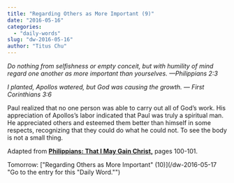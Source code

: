 ```yaml
---
title: "Regarding Others as More Important (9)"
date: "2016-05-16"
categories: 
  - "daily-words"
slug: "dw-2016-05-16"
author: "Titus Chu"
---
```


_Do nothing from selfishness or empty conceit, but with humility of mind regard one another as more important than yourselves._ _—Philippians 2:3_

_I planted, Apollos watered, but God was causing the growth._ _— First Corinthians 3:6_

Paul realized that no one person was able to carry out all of God’s work. His appreciation of Apollos’s labor indicated that Paul was truly a spiritual man. He appreciated others and esteemed them better than himself in some respects, recognizing that they could do what he could not. To see the body is not a small thing.

Adapted from __[Philippians: That I May Gain Christ,](/book-philippians/ "Go to the listing for this book.")__ pages 100-101.

Tomorrow: ["Regarding Others as More Important" (10)](/dw-2016-05-17 "Go to the entry for this "Daily Word."")

